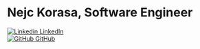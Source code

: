 # Nejc Korasa, Software Engineer

[![Linkedin](https://i.stack.imgur.com/gVE0j.png) LinkedIn](https://www.linkedin.com/nejckorasa)  
[![GitHub](https://i.stack.imgur.com/tskMh.png) GitHub](https://github.com/nejckorasa)
